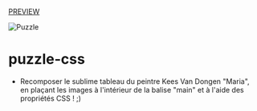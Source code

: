 [PREVIEW](https://htmlpreview.github.io/?https://github.com/jeoffreydissard/Puzzle-CSS/blob/master/index.html)

![Puzzle](https://i.gifer.com/77zu.gif)

# puzzle-css
* Recomposer le sublime tableau du peintre Kees Van Dongen "Maria",<br>en plaçant les images à l'intérieur de la balise "main"  et à l'aide des propriétés CSS ! ;)
